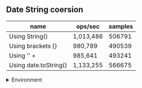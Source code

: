 ## Date String coersion

|name|ops/sec|samples|
|-|-|-|
|Using String()|1,013,486|506791|
|Using brackets {}|980,789|490539|
|Using '' + |985,641|493241|
|Using date.toString()|1,133,255|566675|


<details>
<summary>Environment</summary>

* __Machine:__ linux x64 | 4 vCPUs | 7.6GB Mem
* __Run:__ Mon Sep 30 2024 21:11:40 GMT+0000 (Coordinated Universal Time)
</details>

<!--
{"environment":{"platform":"linux","arch":"x64","cpus":4,"totalMemory":7.597888946533203},"benchmarks":[{"name":"Using String()","opsSec":1013486.3045961474,"samples":506791},{"name":"Using brackets {}","opsSec":980789.0516990571,"samples":490539},{"name":"Using '' + ","opsSec":985641.4095228682,"samples":493241},{"name":"Using date.toString()","opsSec":1133255.8287071462,"samples":566675}]}-->
